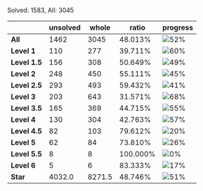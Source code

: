 Solved: 1583, All: 3045

| |unsolved|whole|ratio|progress|
|----|----|----|----|----|
|**All**| 1462 | 3045 | 48.013%| ![52%](https://progress-bar.xyz/52?title=All) |
|**Level 1**| 110 | 277 | 39.711%| ![60%](https://progress-bar.xyz/60?title=All) |
|**Level 1.5**| 156 | 308 | 50.649%| ![49%](https://progress-bar.xyz/49?title=All) |
|**Level 2**| 248 | 450 | 55.111%| ![45%](https://progress-bar.xyz/45?title=All) |
|**Level 2.5**| 293 | 493 | 59.432%| ![41%](https://progress-bar.xyz/41?title=All) |
|**Level 3**| 203 | 643 | 31.571%| ![68%](https://progress-bar.xyz/68?title=All) |
|**Level 3.5**| 165 | 369 | 44.715%| ![55%](https://progress-bar.xyz/55?title=All) |
|**Level 4**| 130 | 304 | 42.763%| ![57%](https://progress-bar.xyz/57?title=All) |
|**Level 4.5**| 82 | 103 | 79.612%| ![20%](https://progress-bar.xyz/20?title=All) |
|**Level 5**| 62 | 84 | 73.810%| ![26%](https://progress-bar.xyz/26?title=All) |
|**Level 5.5**| 8 | 8 | 100.000%| ![0%](https://progress-bar.xyz/0?title=All) |
|**Level 6**| 5 | 6 | 83.333%| ![17%](https://progress-bar.xyz/17?title=All) |
|**Star**|4032.0 | 8271.5 |48.746%| ![51%](https://progress-bar.xyz/51?title=All) |
